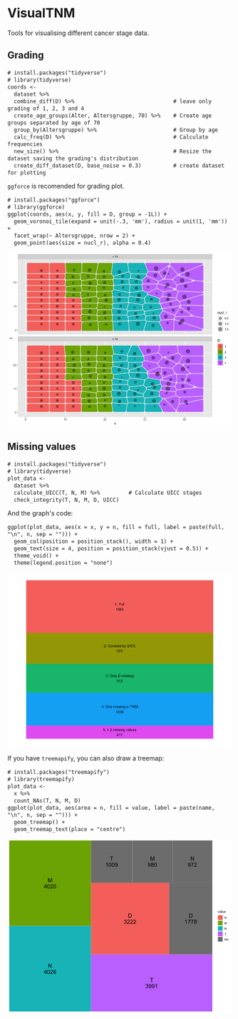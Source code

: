 # VisualTNM
Tools for visualising different cancer stage data.

## Grading
```
# install.packages("tidyverse")
# library(tidyverse)
coords <-
  dataset %>% 
  combine_diff(D) %>%                               # leave only grading of 1, 2, 3 and 4
  create_age_groups(Alter, Altersgruppe, 70) %>%    # Create age groups separated by age of 70
  group_by(Altersgruppe) %>%                        # Group by age
  calc_freq(D) %>%                                  # Calculate frequencies
  new_size() %>%                                    # Resize the dataset saving the grading's distribution
  create_diff_dataset(D, base_noise = 0.3)          # create dataset for plotting
```

`ggforce` is recomended for grading plot.
```
# install.packages("ggforce")
# library(ggforce)
ggplot(coords, aes(x, y, fill = D, group = -1L)) + 
  geom_voronoi_tile(expand = unit(-.3, 'mm'), radius = unit(1, 'mm')) + 
  facet_wrap(~ Altersgruppe, nrow = 2) + 
  geom_point(aes(size = nucl_r), alpha = 0.4)
```
![Grading plot](pics/Grading.png?raw=true "Title")

## Missing values

```
# install.packages("tidyverse")
# library(tidyverse)
plot_data <-
  dataset %>% 
  calculate_UICC(T, N, M) %>%         # Calculate UICC stages
  check_integrity(T, N, M, D, UICC)
```
And the graph's code:
```
ggplot(plot_data, aes(x = x, y = n, fill = full, label = paste(full, "\n", n, sep = ""))) +
  geom_col(position = position_stack(), width = 1) +     
  geom_text(size = 4, position = position_stack(vjust = 0.5)) +     
  theme_void() +     
  theme(legend.position = "none")
```
![Data Integrity](pics/Integrity.png?raw=true "Title")

If you have `treemapify`, you can also draw a treemap:
```
# install.packages("treemapify")
# library(treemapify)
plot_data <-
  x %>% 
  count_NAs(T, N, M, D)
ggplot(plot_data, aes(area = n, fill = value, label = paste(name, "\n", n, sep = ""))) +
  geom_treemap() +
  geom_treemap_text(place = "centre")
```
![Missing Values](pics/NAs.png?raw=true "Title")

## 
